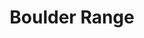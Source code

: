 ---
layout: photo
title: "Boulder Range"
byline: "Andrew Collins"
byline_link: "https://unsplash.com/andrewcollins"
categories: boulders mountain range
photo_url: "/images/boulder-range.jpg"
---